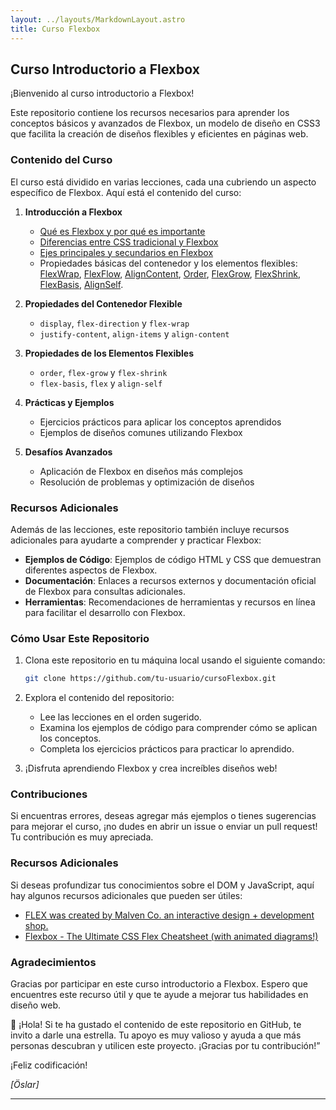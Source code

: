 ```yaml
---
layout: ../layouts/MarkdownLayout.astro
title: Curso Flexbox
---
```


## Curso Introductorio a Flexbox

¡Bienvenido al curso introductorio a Flexbox!

Este repositorio contiene los recursos necesarios para aprender los conceptos básicos y avanzados de Flexbox, un modelo de diseño en CSS3 que facilita la creación de diseños flexibles y eficientes en páginas web.

### Contenido del Curso

El curso está dividido en varias lecciones, cada una cubriendo un aspecto específico de Flexbox. Aquí está el contenido del curso:

1. **Introducción a Flexbox**

   - [Qué es Flexbox y por qué es importante](https://github.com/artificacial/cursoFlexbox/blob/main/introduccionFlexbox.md)
   - [Diferencias entre CSS tradicional y Flexbox](https://github.com/artificacial/cursoFlexbox/blob/main/diferenciaCSSTradicionalVSFlexbox.md)
   - [Ejes principales y secundarios en Flexbox](https://github.com/artificacial/cursoFlexbox/blob/main/ejePrincipal%26EjeSecundarioFlexbox.md)
   - Propiedades básicas del contenedor y los elementos flexibles: [FlexWrap](https://github.com/artificacial/cursoFlexbox/blob/main/flexWrap.md), [FlexFlow](https://github.com/artificacial/cursoFlexbox/blob/main/flexFlow.md), [AlignContent](https://github.com/artificacial/cursoFlexbox/blob/main/alignContent.md), [Order](https://github.com/artificacial/cursoFlexbox/blob/main/order.md), [FlexGrow](https://github.com/artificacial/cursoFlexbox/blob/main/flexGrow.md), [FlexShrink](https://github.com/artificacial/cursoFlexbox/blob/main/flexShrink.md), [FlexBasis](https://github.com/artificacial/cursoFlexbox/blob/main/flexBasis.md), [AlignSelf](https://github.com/artificacial/cursoFlexbox/blob/main/alignSelf.md).

2. **Propiedades del Contenedor Flexible**

   - `display`, `flex-direction` y `flex-wrap`
   - `justify-content`, `align-items` y `align-content`

3. **Propiedades de los Elementos Flexibles**

   - `order`, `flex-grow` y `flex-shrink`
   - `flex-basis`, `flex` y `align-self`

4. **Prácticas y Ejemplos**

   - Ejercicios prácticos para aplicar los conceptos aprendidos
   - Ejemplos de diseños comunes utilizando Flexbox

5. **Desafíos Avanzados**
   - Aplicación de Flexbox en diseños más complejos
   - Resolución de problemas y optimización de diseños

### Recursos Adicionales

Además de las lecciones, este repositorio también incluye recursos adicionales para ayudarte a comprender y practicar Flexbox:

- **Ejemplos de Código**: Ejemplos de código HTML y CSS que demuestran diferentes aspectos de Flexbox.
- **Documentación**: Enlaces a recursos externos y documentación oficial de Flexbox para consultas adicionales.
- **Herramientas**: Recomendaciones de herramientas y recursos en línea para facilitar el desarrollo con Flexbox.

### Cómo Usar Este Repositorio

1. Clona este repositorio en tu máquina local usando el siguiente comando:

   ```bash
   git clone https://github.com/tu-usuario/cursoFlexbox.git
   ```

2. Explora el contenido del repositorio:

   - Lee las lecciones en el orden sugerido.
   - Examina los ejemplos de código para comprender cómo se aplican los conceptos.
   - Completa los ejercicios prácticos para practicar lo aprendido.

3. ¡Disfruta aprendiendo Flexbox y crea increíbles diseños web!

### Contribuciones

Si encuentras errores, deseas agregar más ejemplos o tienes sugerencias para mejorar el curso, ¡no dudes en abrir un issue o enviar un pull request! Tu contribución es muy apreciada.

### Recursos Adicionales

Si deseas profundizar tus conocimientos sobre el DOM y JavaScript, aquí hay algunos recursos adicionales que pueden ser útiles:

- [FLEX was created by Malven Co. an interactive design + development shop.](https://flexbox.malven.co/)
- [Flexbox - The Ultimate CSS Flex Cheatsheet (with animated diagrams!)](https://www.freecodecamp.org/news/flexbox-the-ultimate-css-flex-cheatsheet/)

### Agradecimientos

Gracias por participar en este curso introductorio a Flexbox. Espero que encuentres este recurso útil y que te ayude a mejorar tus habilidades en diseño web.

🌟 ¡Hola! Si te ha gustado el contenido de este repositorio en GitHub, te invito a darle una estrella. Tu apoyo es muy valioso y ayuda a que más personas descubran y utilicen este proyecto. ¡Gracias por tu contribución!”

¡Feliz codificación!

_[Öslar]_

---

